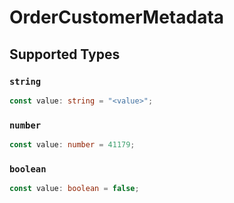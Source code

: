 # OrderCustomerMetadata


## Supported Types

### `string`

```typescript
const value: string = "<value>";
```

### `number`

```typescript
const value: number = 41179;
```

### `boolean`

```typescript
const value: boolean = false;
```

